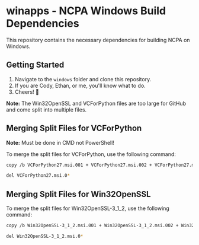 # winapps - NCPA Windows Build Dependencies

This repository contains the necessary dependencies for building NCPA on Windows.

## Getting Started

1. Navigate to the `windows` folder and clone this repository.
2. If you are Cody, Ethan, or me, you'll know what to do.
3. Cheers! 🍻

**Note:** The Win32OpenSSL and VCForPython files are too large for GitHub and come split into multiple files.

## Merging Split Files for VCForPython
**Note:** Must be done in CMD not PowerShell!

To merge the split files for VCForPython, use the following command:
```bash
copy /b VCForPython27.msi.001 + VCForPython27.msi.002 + VCForPython27.msi.003 + VCForPython27.msi.004 + VCForPython27.msi.005 + VCForPython27.msi.006 + VCForPython27.msi.007 + VCForPython27.msi.008 + VCForPython27.msi.009 VCForPython27.msi

del VCForPython27.msi.0*

```

## Merging Split Files for Win32OpenSSL

To merge the split files for Win32OpenSSL-3_1_2, use the following command:

```bash
copy /b Win32OpenSSL-3_1_2.msi.001 + Win32OpenSSL-3_1_2.msi.002 + Win32OpenSSL-3_1_2.msi.003 + Win32OpenSSL-3_1_2.msi.004 + Win32OpenSSL-3_1_2.msi.005 + Win32OpenSSL-3_1_2.msi.006 + Win32OpenSSL-3_1_2.msi.007 Win32OpenSSL-3_1_2.msi

del Win32OpenSSL-3_1_2.msi.0*
```
